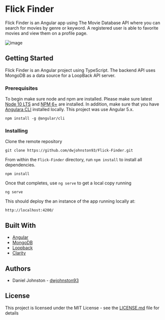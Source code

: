 # Flick Finder

Flick Finder is an Angular app using The Movie Database API where you can search for movies by genre or keyword. A registered user is able to favorite movies and view them on a profile page.

![image](https://user-images.githubusercontent.com/36871104/66167760-f1e87a80-e5ef-11e9-89ba-5288bd56bd27.png)

## Getting Started

Flick Finder is an Angular project using TypeScript. The backend API uses MongoDB as a data source for a LoopBack API server. 

### Prerequisites

To begin make sure node and npm are installed. Please make sure latest [Node 10 LTS](https://nodejs.org/en/) and [NPM 6+](https://www.npmjs.com/get-npm) are installed. In addition, make sure that you have [Angulara CLI](https://cli.angular.io/) installed locally. This project was use Angular 5.x. 

```
npm install -g @angular/cli
```

### Installing

Clone the remote repository

```
git clone https://github.com/dwjohnston93/Flick-Finder.git
```

From within the `Flick-Finder` directory, run `npm install` to install all dependencies.

```
npm install
```

Once that completes, use `ng serve` to get a local copy running

```
ng serve
```

This should deploy the an instance of the app running locally at:

```
http://localhost:4200/
```

## Built With

* [Angular](https://angular.io/)
* [MongoDB](https://www.mongodb.com/)
* [Loopback](http://loopback.io/)
* [Clarity](https://clarity.design)

## Authors

* Daniel Johnston - [dwjohnston93](https://github.com/dwjohnston93)

## License

This project is licensed under the MIT License - see the [LICENSE.md](LICENSE.md) file for details
